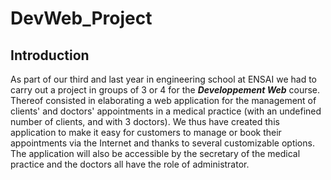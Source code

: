 # DevWeb_Project

## Introduction

As part of our third and last year in engineering school at ENSAI we had to carry out a project in groups of 3 or 4 for the ***Developpement Web*** course.
Thereof consisted in elaborating a web application for the management of clients' and doctors' appointments in a medical practice (with an undefined number of clients, and with 3 doctors). We thus have created this application to make it easy for customers to manage or book their appointments via the Internet and thanks to several customizable options. The application will also be accessible by the secretary of the medical practice and the doctors all have the role of administrator.
